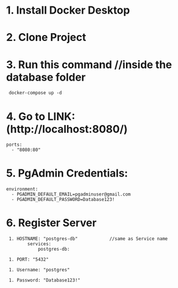 # 1. Install Docker Desktop 

# 2. Clone Project 

# 3. Run this command                 //inside the database folder

     docker-compose up -d 



# 4. Go to LINK:  (http://localhost:8080/)

    ports:
      - "8080:80"



# 5. PgAdmin Credentials: 

    environment:
      - PGADMIN_DEFAULT_EMAIL=pgadminuser@gmail.com
      - PGADMIN_DEFAULT_PASSWORD=Database123!



# 6. Register Server

     1. HOSTNAME: "postgres-db"            //same as Service name
            services:
                postgres-db:

     1. PORT: "5432"

     1. Username: "postgres"

     1. Password: "Database123!"
